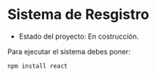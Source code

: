 <h1> Sistema de Resgistro </h1>

- Estado del proyecto: En costrucción.

Para ejecutar el sistema debes poner:

```npm install react```

